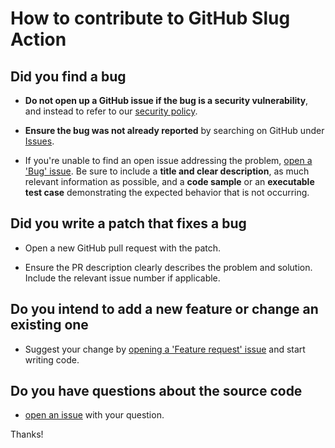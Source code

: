 # How to contribute to GitHub Slug Action

## Did you find a bug

* **Do not open up a GitHub issue if the bug is a security vulnerability**, and instead to refer to our [security policy][1].

* **Ensure the bug was not already reported** by searching on GitHub under [Issues][2].

* If you're unable to find an open issue addressing the problem, [open a 'Bug' issue][4].
Be sure to include a **title and clear description**, as much relevant information as possible, and a **code sample** or an **executable test case** demonstrating the expected behavior that is not occurring.

## Did you write a patch that fixes a bug

* Open a new GitHub pull request with the patch.

* Ensure the PR description clearly describes the problem and solution.
Include the relevant issue number if applicable.

## Do you intend to add a new feature or change an existing one

* Suggest your change by [opening a 'Feature request' issue][5] and start writing code.

## Do you have questions about the source code

* [open an issue][3] with your question.

Thanks!

[1]: https://github.com/AlexRogalskiy/github-action-coverage-reporter/security/policy
[2]: https://github.com/AlexRogalskiy/github-action-coverage-reporter/issues
[3]: https://github.com/AlexRogalskiy/github-action-coverage-reporter/issues/new
[4]: https://github.com/AlexRogalskiy/github-action-coverage-reporter/issues/new?assignees=&labels=bug&template=bug_report.md&title=
[5]: https://github.com/AlexRogalskiy/github-action-coverage-reporter/issues/new?assignees=&labels=enhancement&template=feature_request.md&title=
